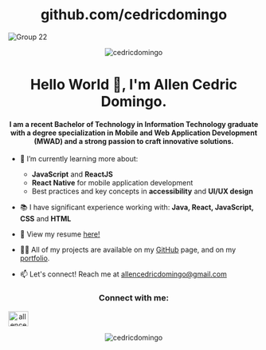<h1 align="center">github.com/cedricdomingo</h1>

![Group 22](https://user-images.githubusercontent.com/81552207/208017111-6453b2d1-05af-44bc-bcb6-fae085b222c4.png)

<p align="center"> <img src="https://komarev.com/ghpvc/?username=cedricdomingo&label=Profile%20views&color=0e75b6&style=flat" alt="cedricdomingo" /> </p>

<h1 align="center">Hello World 👋, I'm Allen Cedric Domingo.</h1>
<h4 align="center"> I am a recent Bachelor of Technology in Information Technology graduate with a degree specialization in Mobile and Web Application Development (MWAD) and a strong passion to craft innovative solutions.</h4>

- 🌱 I’m currently learning more about:
  * **JavaScript** and **ReactJS**
  * **React Native** for mobile application development
  * Best practices and key concepts in **accessibility** and **UI/UX design**

- 📚 I have significant experience working with: **Java, React, JavaScript, CSS** and **HTML**
- 📄 View my resume [here!](https://cedricdomingo.vercel.app/resume/resume.pdf)
- 👨‍💻 All of my projects are available on my [GitHub](https://github.com/cedricdomingo) page, and on my [portfolio](https://cedricdomingo.vercel.app).
- 📫 Let's connect! Reach me at [allencedricdomingo@gmail.com](mailto:allencedricdomingo@gmail.com)

<p align="center">
<h3 align="center">Connect with me:</h3>
<a align="center" href="https://linkedin.com/in/allencedricdomingo" target="blank">
 <img align="center" src="https://raw.githubusercontent.com/rahuldkjain/github-profile-readme-generator/master/src/images/icons/Social/linked-in-alt.svg" alt="allencedricdomingo" height="30" width="40" /></a>
</p>

<p align="center"><img align="center" src="https://github-readme-stats.vercel.app/api/top-langs?username=cedricdomingo&show_icons=true&locale=en&layout=compact" alt="cedricdomingo" /></p>
